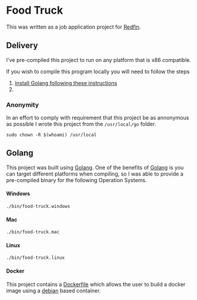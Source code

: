 # Food Truck

This was written as a job application project for [Redfin](https://redfin.com).

## Delivery

I've pre-compiled this project to run on any platform that is x86 compatible. 

If you wish to compile this program locally you will need to follow the steps

1. [Install Golang following these instructions](https://golang.org/doc/install)
2. 

### Anonymity

In an effort to comply with requirement that this project be as annonymous as possible I wrote this project from the `/usr/local/go` folder. 

`sudo chown -R $(whoami) /usr/local`


## Golang

This project was built using [Golang](https://golang.org). One of the benefits of [Golang](https://golang.org) is you can target different platforms when compiling, so I was able to provide a pre-compiled binary for the following Operation Systems.

#### Windows

`./bin/food-truck.windows`

#### Mac

`./bin/food-truck.mac`

#### Linux

`./bin/food-truck.linux`

#### Docker

This project contains a [Dockerfile](https://docs.docker.com/engine/reference/builder/) which allows the user to build a docker image using a [debian](https://www.debian.org/) based container.
